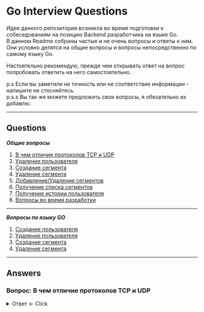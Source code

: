 # Go Interview Questions
Идея данного репозитория возникла во время подготовки к собеседованиям на позицию Backend разработчика на языке Go.  
В данном Readme собраны частые и не очень вопросы и ответы к ним. Они условно делятся на общие вопросы и вопросы непосредственно по самому языку Go.  

Настоятельно рекомендую, прежде чем открывать ответ на вопрос попробовать ответить на него самостоятельно.

p.s Если вы заметили не точность или не соответствие информации - напишите не стесняйтесь.  
p.s.s Вы так же можете предложить свои вопросы, я обязательно их добавлю.

---

## Questions

***Общие вопросы***
1. [В чем отличие протоколов TCP и UDP](#tcp-udp)
2. [Удаление пользователя](#del-user)
3. [Создание сегмента](#create-seg)
4. [Удаление сегмента](#del-seg)
5. [Добавление/Удаление сегментов](#add-remove)
6. [Получение списка сегментов](#seg-list)
7. [Получение истории пользователя](#user-history)
8. [Вопросы во время разработки](#decisions)

---

***Вопросы по языку GO***
1. [Создание пользователя](#create-user)
2. [Удаление пользователя](#del-user)
3. [Создание сегмента](#create-seg)
4. [Удаление сегмента](#del-seg)

---

## Answers

### Вопрос: В чем отличие протоколов TCP и UDP <a name="tcp-udp"></a>

<details>
  <summary>Ответ <- Click</summary>
    
    - TCP (Transmission Control Protocol)
        Ориентирован на установление надежного соединения.  
        Ошибки корректируются; потерянные или поврежденные пакеты пересылаются.  
        Поддерживает управление потоком и перегрузкой.  
        Нормально работает в условиях высокой задержки.  
    - UDP (User Datagram Protocol)
        Безусловный протокол, не устанавливает соединение.  
        Ошибки не корректируются; потерянные пакеты не восстанавливаются.  
        Не поддерживает управление потоком и перегрузкой.  
        Обычно быстрее, чем TCP.  
    - Когда UDP предпочтительнее:  
        Потоковое медиа, онлайн-игры, VoIP — там, где задержка критична и потеря пакетов допустима.  
</details>
